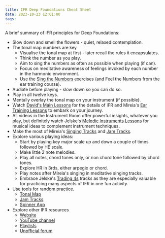 ```yaml
---
title: IFR Deep Foundations Cheat Sheet
date: 2023-10-23 12:01:00
tags:
---
```


A brief summary of IFR principles for Deep Foundations:

- Slow down and smell the flowers - quiet, relaxed contemplation.
- The tonal map numbers are key
  - Visualise the tonal map at first - later recall the rules it encapsulates.
  - Think the number as you play.
  - Aim to sing the numbers as often as possible when playing (if can).
  - Focus on meditative awareness of feelings invoked by each number in the harmonic environment.
  - Use the [Sing the Numbers](https://improviseforreal.com/products/sing-numbers-1-ifr-tonal-map) exercises (and Feel the Numbers from the ear training course).
- Audiate before playing - slow down so you can do so.
- Play in all twelve keys.
- Mentally overlay the tonal map on your instrument (if possible).
- Watch [David's Main Lessons](https://forum.improviseforreal.com/c/main-lessons/) for the details of IFR and Mireia's [Ear Training Lessons](https://forum.improviseforreal.com/c/ear-training-lessons/) to embark on your journey. 
- All videos in the Instrument Room offer powerful insights, whatever you play, but definitely watch Jelske's [Melodic Instruments Lessons](https://forum.improviseforreal.com/c/melodic-instruments-lessons/) for musical ideas to complement instrument techniques.
- Make the most of Mireia's [Singing Tracks](https://forum.improviseforreal.com/c/audio-tracks/) and [Jam Tracks](https://forum.improviseforreal.com/c/jam-tracks/).
- Explore various playing ideas:
  - Start by playing key major scale up and down a couple of times followed by HE scale.
  - Make little 2 note melodies.
  - Play all notes, chord tones only, or non chord tone followed by chord tones.
  - Explore HR in 3rds, either arpegio or chord.
  - Play notes after Mireia's singing in meditative singing tracks.
  - Embrace Jelske's [Trading 4s](https://forum.improviseforreal.com/c/melodic-instruments-lessons/) tracks as they are especially valuable for practicing many aspects of IFR in one fun activity.
- Use tools for random practice.
  - [Tonal Map](https://parameters.musicpracticetools.net/?file=/examples/IFR-Tonal-Map-Start.yaml)
  - [Jam Tracks](https://parameters.musicpracticetools.net/?file=https://blog.fullmeasure.uk/_steves/IFR-Jam-Tracks-Media.yaml&mediaRoot=d3rl7arpgnbsx6.cloudfront.net/j1_7w_mp3)
  - [Spinner App](https://spinner.fullmeasure.uk/)
- Explore other IFR resources
  - [Website](https://improviseforreal.com/)
  - [YouTube channel](https://www.youtube.com/user/ImproviseForReal)
  - [Playlists](https://open.spotify.com/user/r1x9tinjo7r8t6xjezroxzb9n)
  - [Unofficial forum](https://improviseforum.com)
